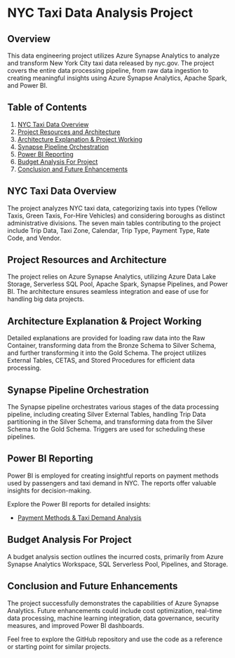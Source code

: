 # NYC Taxi Data Analysis Project

## Overview

This data engineering project utilizes Azure Synapse Analytics to analyze and transform New York City taxi data released by nyc.gov. The project covers the entire data processing pipeline, from raw data ingestion to creating meaningful insights using Azure Synapse Analytics, Apache Spark, and Power BI.

## Table of Contents

1. [NYC Taxi Data Overview](#nyc-taxi-data-overview)
2. [Project Resources and Architecture](#project-resources-and-architecture)
3. [Architecture Explanation & Project Working](#architecture-explanation--project-working)
4. [Synapse Pipeline Orchestration](#synapse-pipeline-orchestration)
5. [Power BI Reporting](#power-bi-reporting)
6. [Budget Analysis For Project](#budget-analysis-for-project)
7. [Conclusion and Future Enhancements](#conclusion-and-future-enhancements)

## NYC Taxi Data Overview

The project analyzes NYC taxi data, categorizing taxis into types (Yellow Taxis, Green Taxis, For-Hire Vehicles) and considering boroughs as distinct administrative divisions. The seven main tables contributing to the project include Trip Data, Taxi Zone, Calendar, Trip Type, Payment Type, Rate Code, and Vendor.

## Project Resources and Architecture

The project relies on Azure Synapse Analytics, utilizing Azure Data Lake Storage, Serverless SQL Pool, Apache Spark, Synapse Pipelines, and Power BI. The architecture ensures seamless integration and ease of use for handling big data projects.

## Architecture Explanation & Project Working

Detailed explanations are provided for loading raw data into the Raw Container, transforming data from the Bronze Schema to Silver Schema, and further transforming it into the Gold Schema. The project utilizes External Tables, CETAS, and Stored Procedures for efficient data processing.

## Synapse Pipeline Orchestration

The Synapse pipeline orchestrates various stages of the data processing pipeline, including creating Silver External Tables, handling Trip Data partitioning in the Silver Schema, and transforming data from the Silver Schema to the Gold Schema. Triggers are used for scheduling these pipelines.

## Power BI Reporting

Power BI is employed for creating insightful reports on payment methods used by passengers and taxi demand in NYC. The reports offer valuable insights for decision-making.

Explore the Power BI reports for detailed insights:
- [Payment Methods & Taxi Demand Analysis](https://www.novypro.com/project/nyc-taxi-project/payment-methods-report)

## Budget Analysis For Project

A budget analysis section outlines the incurred costs, primarily from Azure Synapse Analytics Workspace, SQL Serverless Pool, Pipelines, and Storage.

## Conclusion and Future Enhancements

The project successfully demonstrates the capabilities of Azure Synapse Analytics. Future enhancements could include cost optimization, real-time data processing, machine learning integration, data governance, security measures, and improved Power BI dashboards.

Feel free to explore the GitHub repository and use the code as a reference or starting point for similar projects.
